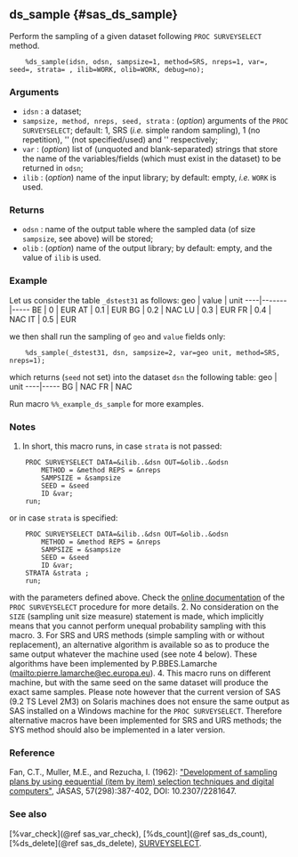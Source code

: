 ## ds_sample {#sas_ds_sample}
Perform the sampling of a given dataset following `PROC SURVEYSELECT` method. 

~~~sas
	%ds_sample(idsn, odsn, sampsize=1, method=SRS, nreps=1, var=, seed=, strata= , ilib=WORK, olib=WORK, debug=no);
~~~

### Arguments
* `idsn` : a dataset;
* `sampsize, method, nreps, seed, strata` : (_option_) arguments of the `PROC SURVEYSELECT`; default:
	1, SRS (_i.e._ simple random sampling), 1 (no repetition), '' (not specified/used) and '' 
	respectively;
* `var` : (_option_) list of (unquoted and blank-separated) strings that store the name of 
	the variables/fields (which must exist in the dataset) to be returned in `odsn`;
* `ilib` : (_option_) name of the input library; by default: empty, _i.e._ `WORK` is used.

### Returns
* `odsn` : name of the output table where the sampled data (of size `sampsize`, see above) will 
	be stored;
* `olib` : (_option_) name of the output library; by default: empty, and the value of `ilib` is used. 

### Example
Let us consider the table `_dstest31` as follows:
geo | value | unit
----|-------|-----
 BE |  0    | EUR
 AT |  0.1  | EUR
 BG |  0.2  | NAC
 LU |  0.3  | EUR
 FR |  0.4  | NAC
 IT |  0.5  | EUR

we then shall run the sampling of `geo` and `value` fields only:

~~~sas
	%ds_sample(_dstest31, dsn, sampsize=2, var=geo unit, method=SRS, nreps=1);
~~~
which returns (`seed` not set) into the dataset `dsn` the following table:
geo | unit
----|-----
 BG | NAC
 FR | NAC

Run macro `%%_example_ds_sample` for more examples.

### Notes
1. In short, this macro runs, in case `strata` is not passed:

~~~sas
	PROC SURVEYSELECT DATA=&ilib..&dsn OUT=&olib..&odsn 
		METHOD = &method REPS = &nreps 
  		SAMPSIZE = &sampsize
  		SEED = &seed
 		ID &var;
	run;
~~~
or in case `strata` is specified:

~~~sas
	PROC SURVEYSELECT DATA=&ilib..&dsn OUT=&olib..&odsn 
		METHOD = &method REPS = &nreps 
  		SAMPSIZE = &sampsize
  		SEED = &seed
 		ID &var;
	STRATA &strata ;
	run;
~~~

with the parameters defined above. Check the 
[online documentation](https://support.sas.com/documentation/cdl/en/statugsurveyselect/61839/PDF/default/statugsurveyselect.pdf) 
of the `PROC SURVEYSELECT` procedure for more details.
2. No consideration on the `SIZE` (sampling unit size measure) statement is made, which implicitly means 
that you cannot perform unequal probability sampling with this macro. 
3. For SRS and URS methods (simple sampling with or without replacement), an alternative algorithm is
available so as to produce the same output whatever the machine used (see note 4 below). These algorithms 
have been implemented by P.BBES.Lamarche (<mailto:pierre.lamarche@ec.europa.eu>).
4. This macro runs on different machine, but with the same seed on the same dataset will produce the exact 
same samples. Please note however that the current version of SAS (9.2 TS Level 2M3) on Solaris machines does 
not ensure the same output as SAS installed on a Windows machine for the `PROC SURVEYSELECT`. Therefore 
alternative macros have been implemented for SRS and URS methods; the SYS method should also be implemented 
in a later version. 
 
### Reference
Fan, C.T., Muller, M.E., and Rezucha, I. (1962): ["Development of sampling plans by using eequential (item by item)
selection techniques and digital computers"](http://www.jstor.org/stable/2281647), JASAS, 57(298):387-402, DOI: 10.2307/2281647.

### See also
[%var_check](@ref sas_var_check), [%ds_count](@ref sas_ds_count), [%ds_delete](@ref sas_ds_delete),
[SURVEYSELECT](https://support.sas.com/documentation/cdl/en/statug/63033/HTML/default/viewer.htm#surveyselect_toc.htm).
